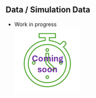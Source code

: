 ## Data / Simulation Data

* Work in progress  
![work in progress](/images/comingSoon.png "work in progress")
